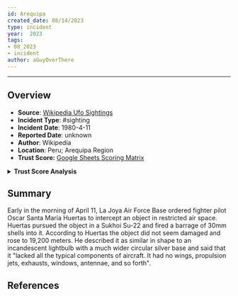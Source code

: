 ```yaml
---
id: Arequipa
created_date: 08/14/2023
type: incident
year:  2023
tags:
- 08_2023
- incident
author: aGuyOverThere
---
```


----

## Overview

- **Source**: [Wikipedia Ufo Sightings](https://en.wikipedia.org/wiki/List_of_reported_UFO_sightings)
- **Incident Type**: #sighting
- **Incident Date**: 1980-4-11
- **Reported Date**: unknown
- **Author**: Wikipedia
- **Location**: Peru; Arequipa Region
- **Trust Score:** [Google Sheets Scoring Matrix](https://docs.google.com/spreadsheets/d/1CUarxE7P1cPwgWXwJzzeWnZGm1c6Wp2Ttazdt3VPM_s/edit?usp=sharing)

<details>
<summary><b>Trust Score Analysis</b></summary>
<IMG src="https://publish-01.obsidian.md/access/1c31a6f93f82a49b0a9eb31193d6cdec/_images/" alt="Trust Score"/>
</details>

## Summary

Early in the morning of April 11, La Joya Air Force Base ordered fighter pilot Oscar Santa María Huertas to intercept an object in restricted air space. Huertas pursued the object in a Sukhoi Su-22 and fired a barrage of 30mm shells into it. According to Huertas the object did not seem damaged and rose to 19,200 meters. He described it as similar in shape to an incandescent lightbulb with a much wider circular silver base and said that it "lacked all the typical components of aircraft. It had no wings, propulsion jets, exhausts, windows, antennae, and so forth".

## References
